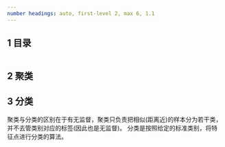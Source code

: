 ```yaml
---
number headings: auto, first-level 2, max 6, 1.1
---
```


## 1 目录

```toc
```


## 2 聚类


## 3 分类

聚类与分类的区别在于有无监督，聚类只负责把相似(距离近)的样本分为若干类，并不去管类别对应的标签(因此也是无监督)。
分类是按照给定的标准类别，将特征点进行分类的算法。
